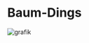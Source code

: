 # Baum-Dings

![grafik](https://user-images.githubusercontent.com/8907014/215781792-880ba4c8-68ca-4aa7-b42a-24b6e7b59fad.png)

